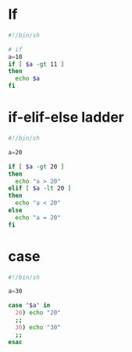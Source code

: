 # If

```sh
#!/bin/sh

# if
a=10
if [ $a -gt 11 ]
then
  echo $a
fi
```

# if-elif-else ladder

```sh
#!/bin/sh

a=20

if [ $a -gt 20 ]
then
  echo "a > 20"
elif [ $a -lt 20 ]
then
  echo "a < 20"
else
  echo "a = 20"
fi
```

# case

```sh
#!/bin/sh

a=30

case "$a" in 
  20) echo "20"
  ;;
  30) echo "30"
  ;;
esac
```